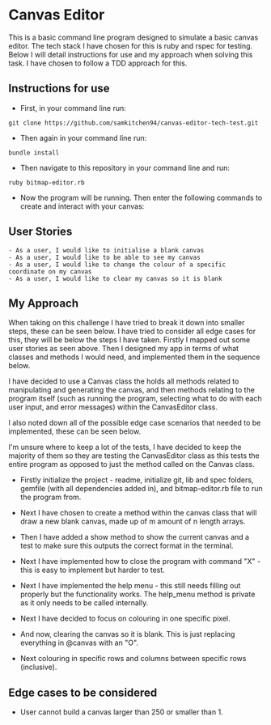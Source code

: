 # Canvas Editor
This is a basic command line program designed to simulate a basic canvas editor. The tech stack I have chosen for this is ruby and rspec for testing. Below I will detail instructions for use and my approach when solving this task. I have chosen to follow a TDD approach for this.

## Instructions for use
- First, in your command line run:
```
git clone https://github.com/samkitchen94/canvas-editor-tech-test.git
```
- Then again in your command line run:
```
bundle install
```
- Then navigate to this repository in your command line and run:
```
ruby bitmap-editor.rb
```
- Now the program will be running. Then enter the following commands to create and interact with your canvas:


## User Stories
```
- As a user, I would like to initialise a blank canvas
- As a user, I would like to be able to see my canvas
- As a user, I would like to change the colour of a specific coordinate on my canvas
- As a user, I would like to clear my canvas so it is blank

```

## My Approach
When taking on this challenge I have tried to break it down into smaller steps, these can be seen below. I have tried to consider all edge cases for this, they will be below the steps I have taken. Firstly I mapped out some user stories as seen above. Then I designed my app in terms of what classes and methods I would need, and implemented them in the sequence below.

I have decided to use a Canvas class the holds all methods related to manipulating and generating the canvas, and then methods relating to the program itself (such as running the program, selecting what to do with each user input, and error messages) within the CanvasEditor class.

I also noted down all of the possible edge case scenarios that needed to be implemented, these can be seen below.

I'm unsure where to keep a lot of the tests, I have decided to keep the majority of them so they are testing the CanvasEditor class as this tests the entire program as opposed to just the method called on the Canvas class.

- Firstly initialize the project - readme, initialize git, lib and spec folders, gemfile (with all dependencies added in), and bitmap-editor.rb file to run the program from.

- Next I have chosen to create a method within the canvas class that will draw a new blank canvas, made up of m amount of n length arrays.

- Then I have added a show method to show the current canvas and a test to make sure this outputs the correct format in the terminal.

- Next I have implemented how to close the program with command "X" - this is easy to implement but harder to test.

- Next I have implemented the help menu - this still needs filling out properly but the functionality works. The help_menu method is private as it only needs to be called internally.

- Next I have decided to focus on colouring in one specific pixel.

- And now, clearing the canvas so it is blank. This is just replacing everything in @canvas with an "O".

- Next colouring in specific rows and columns between specific rows (inclusive). 

## Edge cases to be considered
- User cannot build a canvas larger than 250 or smaller than 1.
